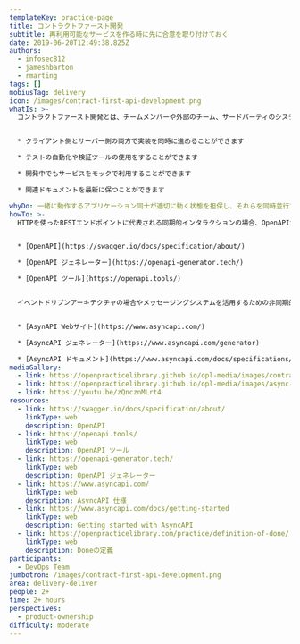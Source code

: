 ```yaml
---
templateKey: practice-page
title: コントラクトファースト開発
subtitle: 再利用可能なサービスを作る時に先に合意を取り付けておく
date: 2019-06-20T12:49:38.825Z
authors:
  - infosec812
  - jameshbarton
  - rmarting
tags: []
mobiusTag: delivery
icon: /images/contract-first-api-development.png
whatIs: >-
  コントラクトファースト開発とは、チームメンバーや外部のチーム、サードパーティのシステムとの間に自身が開発するものの意図を明確にしておくことを指します。[OpenAPI](https://swagger.io/docs/specification/about/) (同期的インタラクション用) や [AsyncAPI](https://www.asyncapi.com/) (非同期的インタラクション用) を使うことで、自分達が開発するAPIを最初に定義しておくことができます。また変更の必要が発生した時も、実際にコードで実装する前に「契約 (コントラクト)」を事前にアップデートします。この進め方には以下のメリットがあります:


  * クライアント側とサーバー側の両方で実装を同時に進めることができます

  * テストの自動化や検証ツールの使用をすることができます

  * 開発中でもサービスをモックで利用することができます

  * 関連ドキュメントを最新に保つことができます

whyDo: 一緒に動作するアプリケーション同士が適切に動く状態を担保し、それらを同時並行で生産的に開発することができます。UI開発では一般的に動作するバックエンドサービスが開発され立ち上がるのを待つため開発が待ち状態になることがありますが、コントラクトファースト開発ではUI開発者とバックエンドサービス開発者が同時並行で開発することができます。またAPIのインターフェース開発時や更新時にコントラクトを最初に定義しておくことで、明確な「Doneの定義」や「受け入れ条件」を定義することができます。
howTo: >-
  HTTPを使ったRESTエンドポイントに代表される同期的インタラクションの場合、OpenAPIが多くのリファレンスを用意しています:


  * [OpenAPI](https://swagger.io/docs/specification/about/)

  * [OpenAPI ジェネレーター](https://openapi-generator.tech/)

  * [OpenAPI ツール](https://openapi.tools/)


  イベントドリブンアーキテクチャの場合やメッセージングシステムを活用するための非同期的インタラクションの場合、AsyncAPIがリファレンスを用意しています:


  * [AsynAPI Webサイト](https://www.asyncapi.com/)

  * [AsyncAPI ジェネレーター](https://www.asyncapi.com/generator)

  * [AsyncAPI ドキュメント](https://www.asyncapi.com/docs/specifications/v2.1.0)
mediaGallery:
  - link: https://openpracticelibrary.github.io/opl-media/images/contract-first-api-development.png
  - link: https://openpracticelibrary.github.io/opl-media/images/async-api-spec.png
  - link: https://youtu.be/zQncznMLrt4
resources:
  - link: https://swagger.io/docs/specification/about/
    linkType: web
    description: OpenAPI
  - link: https://openapi.tools/
    linkType: web
    description: OpenAPI ツール
  - link: https://openapi-generator.tech/
    linkType: web
    description: OpenAPI ジェネレーター
  - link: https://www.asyncapi.com/
    linkType: web
    description: AsyncAPI 仕様
  - link: https://www.asyncapi.com/docs/getting-started
    linkType: web
    description: Getting started with AsyncAPI
  - link: https://openpracticelibrary.com/practice/definition-of-done/
    linkType: web
    description: Doneの定義
participants:
  - DevOps Team
jumbotron: /images/contract-first-api-development.png
area: delivery-deliver
people: 2+
time: 2+ hours
perspectives:
  - product-ownership
difficulty: moderate
---
```

